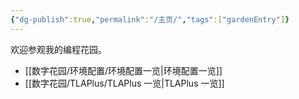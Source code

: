 ```yaml
---
{"dg-publish":true,"permalink":"/主页/","tags":["gardenEntry"]}
---
```


欢迎参观我的编程花园。

- [[数字花园/环境配置/环境配置一览\|环境配置一览]]
- [[数字花园/TLAPlus/TLAPlus 一览\|TLAPlus 一览]]


